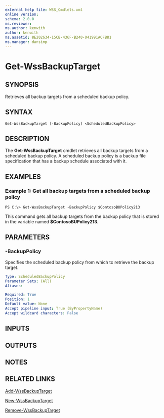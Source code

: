```yaml
---
external help file: WSS_Cmdlets.xml
online version: 
schema: 2.0.0
ms.reviewer:
ms.author: kenwith
author: kenwith
ms.assetid: 8E202634-15CB-436F-B240-041991ACFB81
ms.manager: dansimp
---
```


# Get-WssBackupTarget

## SYNOPSIS
Retrieves all backup targets from a scheduled backup policy.

## SYNTAX

```
Get-WssBackupTarget [-BackupPolicy] <ScheduledBackupPolicy>
```

## DESCRIPTION
The **Get-WssBackupTarget** cmdlet retrieves all backup targets from a scheduled backup policy.
A scheduled backup policy is a backup file specification that has a backup schedule associated with it.

## EXAMPLES

### Example 1: Get all backup targets from a scheduled backup policy
```
PS C:\> Get-WssBackupTarget -BackupPolicy $ContosoBUPolicy213
```

This command gets all backup targets from the backup policy that is stored in the variable named **$ContosoBUPolicy213**.

## PARAMETERS

### -BackupPolicy
Specifies the scheduled backup policy from which to retrieve the backup target.

```yaml
Type: ScheduledBackupPolicy
Parameter Sets: (All)
Aliases: 

Required: True
Position: 1
Default value: None
Accept pipeline input: True (ByPropertyName)
Accept wildcard characters: False
```

## INPUTS

## OUTPUTS

## NOTES

## RELATED LINKS

[Add-WssBackupTarget](./Add-WssBackupTarget.md)

[New-WssBackupTarget](./New-WssBackupTarget.md)

[Remove-WssBackupTarget](./Remove-WssBackupTarget.md)

